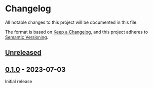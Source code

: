 # Changelog

All notable changes to this project will be documented in this file.

The format is based on [Keep a Changelog](https://keepachangelog.com/en/1.0.0/),
and this project adheres to [Semantic Versioning](https://semver.org/spec/v2.0.0.html).

## [Unreleased]

## [0.1.0] - 2023-07-03

Initial release

[unreleased]: https://github.com/TissUUmaps/raw2tmap/compare/v0.1.0...HEAD
[0.1.0]: https://github.com/TissUUmaps/raw2tmap/releases/tag/v0.1.0
